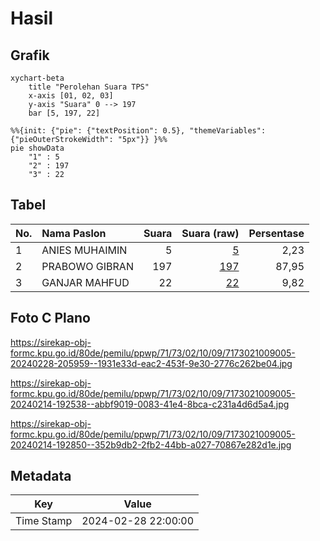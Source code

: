 # Hasil

## Grafik

```mermaid
xychart-beta
    title "Perolehan Suara TPS"
    x-axis [01, 02, 03]
    y-axis "Suara" 0 --> 197
    bar [5, 197, 22]
```

```mermaid
%%{init: {"pie": {"textPosition": 0.5}, "themeVariables": {"pieOuterStrokeWidth": "5px"}} }%%
pie showData
    "1" : 5
    "2" : 197
    "3" : 22
```

## Tabel

| No. | Nama Paslon    | Suara | Suara (raw) | Persentase |
|:--- |:-------------- | -----:| -----------:| ----------:|
| 1   | ANIES MUHAIMIN | 5     | [5][p-1]    | 2,23       |
| 2   | PRABOWO GIBRAN | 197   | [197][p-2]  | 87,95      |
| 3   | GANJAR MAHFUD  | 22    | [22][p-3]   | 9,82       |


[p-1]: https://github.com/gigit-pemilu/pemilu-2024-71-sulawesi-utara/blob/main/pilpres/hitung-suara/sub/71-sulawesi-utara/sub/73-kota-tomohon/sub/02-tomohon-tengah/sub/1009-talete-satu/sub/005-tps/sub/paslon-1.txt
[p-2]: https://github.com/gigit-pemilu/pemilu-2024-71-sulawesi-utara/blob/main/pilpres/hitung-suara/sub/71-sulawesi-utara/sub/73-kota-tomohon/sub/02-tomohon-tengah/sub/1009-talete-satu/sub/005-tps/sub/paslon-2.txt
[p-3]: https://github.com/gigit-pemilu/pemilu-2024-71-sulawesi-utara/blob/main/pilpres/hitung-suara/sub/71-sulawesi-utara/sub/73-kota-tomohon/sub/02-tomohon-tengah/sub/1009-talete-satu/sub/005-tps/sub/paslon-3.txt

## Foto C Plano

https://sirekap-obj-formc.kpu.go.id/80de/pemilu/ppwp/71/73/02/10/09/7173021009005-20240228-205959--1931e33d-eac2-453f-9e30-2776c262be04.jpg

https://sirekap-obj-formc.kpu.go.id/80de/pemilu/ppwp/71/73/02/10/09/7173021009005-20240214-192538--abbf9019-0083-41e4-8bca-c231a4d6d5a4.jpg

https://sirekap-obj-formc.kpu.go.id/80de/pemilu/ppwp/71/73/02/10/09/7173021009005-20240214-192850--352b9db2-2fb2-44bb-a027-70867e282d1e.jpg


## Metadata

| Key        | Value               |
| ---------- | ------------------- |
| Time Stamp | 2024-02-28 22:00:00 |



